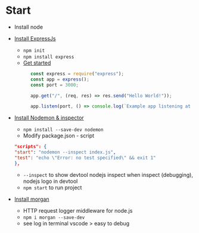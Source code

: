 # Start
- Install node
- [Install ExpressJs](https://www.npmjs.com/package/express)
  - `npm init`
  - `npm install express`
  - [Get started](https://expressjs.com/en/starter/hello-world.html)
  ```javascript
        const express = require("express");
        const app = express();
        const port = 3000;

        app.get("/", (req, res) => res.send("Hello World!"));

        app.listen(port, () => console.log(`Example app listening at http://localhost:${port}`)); 
    ```

- [Install Nodemon & inspector](https://www.npmjs.com/package/nodemon)
    - `npm install --save-dev nodemon`
    - Modify package.json - script
    ```json
    "scripts": {
    "start": "nodemon --inspect index.js",
    "test": "echo \"Error: no test specified\" && exit 1"
    },
    ```
    - `--inspect` to show devtool nodejs inspect when inspect (debugging), nodejs logo in devtool
    - `npm start` to run project
- [Install morgan](https://www.npmjs.com/package/morgan)
    - HTTP request logger middleware for node.js
    - `npm i morgan --save-dev`
    - see log in terminal vscode > easy to debug
